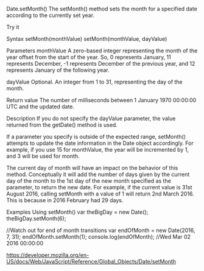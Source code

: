 Date.setMonth()
The setMonth() method sets the month for a specified date according to the currently set year.

Try it

Syntax
setMonth(monthValue)
setMonth(monthValue, dayValue)

Parameters
monthValue
A zero-based integer representing the month of the year offset from the start of the year. So, 0 represents January, 11 represents December, -1 represents December of the previous year, and 12 represents January of the following year.

dayValue
Optional. An integer from 1 to 31, representing the day of the month.

Return value
The number of milliseconds between 1 January 1970 00:00:00 UTC and the updated date.

Description
If you do not specify the dayValue parameter, the value returned from the getDate() method is used.

If a parameter you specify is outside of the expected range, setMonth() attempts to update the date information in the Date object accordingly. For example, if you use 15 for monthValue, the year will be incremented by 1, and 3 will be used for month.

The current day of month will have an impact on the behavior of this method. Conceptually it will add the number of days given by the current day of the month to the 1st day of the new month specified as the parameter, to return the new date. For example, if the current value is 31st August 2016, calling setMonth with a value of 1 will return 2nd March 2016. This is because in 2016 February had 29 days.

Examples
Using setMonth()
var theBigDay = new Date();
theBigDay.setMonth(6);

//Watch out for end of month transitions
var endOfMonth = new Date(2016, 7, 31);
endOfMonth.setMonth(1);
console.log(endOfMonth); //Wed Mar 02 2016 00:00:00

https://developer.mozilla.org/en-US/docs/Web/JavaScript/Reference/Global_Objects/Date/setMonth
